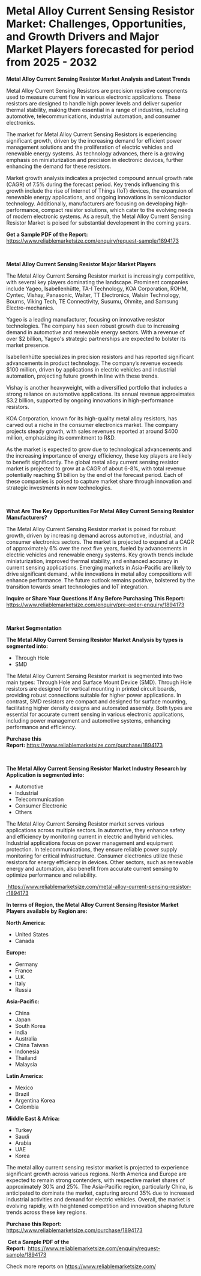 <p><h1>Metal Alloy Current Sensing Resistor Market: Challenges, Opportunities, and Growth Drivers and Major Market Players forecasted for period from 2025 - 2032</h1></p><p><strong>Metal Alloy Current Sensing Resistor Market Analysis and Latest Trends</strong></p>
<p><p>Metal Alloy Current Sensing Resistors are precision resistive components used to measure current flow in various electronic applications. These resistors are designed to handle high power levels and deliver superior thermal stability, making them essential in a range of industries, including automotive, telecommunications, industrial automation, and consumer electronics.</p><p>The market for Metal Alloy Current Sensing Resistors is experiencing significant growth, driven by the increasing demand for efficient power management solutions and the proliferation of electric vehicles and renewable energy systems. As technology advances, there is a growing emphasis on miniaturization and precision in electronic devices, further enhancing the demand for these resistors.</p><p>Market growth analysis indicates a projected compound annual growth rate (CAGR) of 7.5% during the forecast period. Key trends influencing this growth include the rise of Internet of Things (IoT) devices, the expansion of renewable energy applications, and ongoing innovations in semiconductor technology. Additionally, manufacturers are focusing on developing high-performance, compact resistor solutions, which cater to the evolving needs of modern electronic systems. As a result, the Metal Alloy Current Sensing Resistor Market is poised for substantial development in the coming years.</p></p>
<p><strong>Get a Sample PDF of the Report:&nbsp;</strong> <a href="https://www.reliablemarketsize.com/enquiry/request-sample/1894173?utm_campaign=2378&utm_medium=2&utm_source=Github&utm_content=ia&utm_term=13022025&utm_id=metal-alloy-current-sensing-resistor">https://www.reliablemarketsize.com/enquiry/request-sample/1894173</a></p>
<p>&nbsp;</p>
<p><strong>Metal Alloy Current Sensing Resistor Major Market Players</strong></p>
<p><p>The Metal Alloy Current Sensing Resistor market is increasingly competitive, with several key players dominating the landscape. Prominent companies include Yageo, Isabellenhütte, TA-I Technology, KOA Corporation, ROHM, Cyntec, Vishay, Panasonic, Walter, TT Electronics, Walsin Technology, Bourns, Viking Tech, TE Connectivity, Susumu, Ohmite, and Samsung Electro-mechanics.</p><p>Yageo is a leading manufacturer, focusing on innovative resistor technologies. The company has seen robust growth due to increasing demand in automotive and renewable energy sectors. With a revenue of over $2 billion, Yageo's strategic partnerships are expected to bolster its market presence.</p><p>Isabellenhütte specializes in precision resistors and has reported significant advancements in product technology. The company’s revenue exceeds $100 million, driven by applications in electric vehicles and industrial automation, projecting future growth in line with these trends.</p><p>Vishay is another heavyweight, with a diversified portfolio that includes a strong reliance on automotive applications. Its annual revenue approximates $3.2 billion, supported by ongoing innovations in high-performance resistors.</p><p>KOA Corporation, known for its high-quality metal alloy resistors, has carved out a niche in the consumer electronics market. The company projects steady growth, with sales revenues reported at around $400 million, emphasizing its commitment to R&D.</p><p>As the market is expected to grow due to technological advancements and the increasing importance of energy efficiency, these key players are likely to benefit significantly. The global metal alloy current sensing resistor market is projected to grow at a CAGR of about 6-8%, with total revenue potentially reaching $1 billion by the end of the forecast period. Each of these companies is poised to capture market share through innovation and strategic investments in new technologies.</p></p>
<p>&nbsp;</p>
<p><strong>What Are The Key Opportunities For Metal Alloy Current Sensing Resistor Manufacturers?</strong></p>
<p><p>The Metal Alloy Current Sensing Resistor market is poised for robust growth, driven by increasing demand across automotive, industrial, and consumer electronics sectors. The market is projected to expand at a CAGR of approximately 6% over the next five years, fueled by advancements in electric vehicles and renewable energy systems. Key growth trends include miniaturization, improved thermal stability, and enhanced accuracy in current sensing applications. Emerging markets in Asia-Pacific are likely to drive significant demand, while innovations in metal alloy compositions will enhance performance. The future outlook remains positive, bolstered by the transition towards smart technologies and IoT integration.</p></p>
<p><strong>Inquire or Share Your Questions If Any Before Purchasing This Report:</strong> <a href="https://www.reliablemarketsize.com/enquiry/pre-order-enquiry/1894173?utm_campaign=2378&utm_medium=2&utm_source=Github&utm_content=ia&utm_term=13022025&utm_id=metal-alloy-current-sensing-resistor">https://www.reliablemarketsize.com/enquiry/pre-order-enquiry/1894173</a></p>
<p>&nbsp;</p>
<p><strong>Market Segmentation</strong></p>
<p><strong>The Metal Alloy Current Sensing Resistor Market Analysis by types is segmented into:</strong></p>
<p><ul><li>Through Hole</li><li>SMD</li></ul></p>
<p><p>The Metal Alloy Current Sensing Resistor market is segmented into two main types: Through Hole and Surface Mount Device (SMD). Through Hole resistors are designed for vertical mounting in printed circuit boards, providing robust connections suitable for higher power applications. In contrast, SMD resistors are compact and designed for surface mounting, facilitating higher density designs and automated assembly. Both types are essential for accurate current sensing in various electronic applications, including power management and automotive systems, enhancing performance and efficiency.</p></p>
<p><strong>Purchase this Report:&nbsp;</strong><a href="https://www.reliablemarketsize.com/purchase/1894173?utm_campaign=2378&utm_medium=2&utm_source=Github&utm_content=ia&utm_term=13022025&utm_id=metal-alloy-current-sensing-resistor">https://www.reliablemarketsize.com/purchase/1894173</a></p>
<p>&nbsp;</p>
<p><strong>The Metal Alloy Current Sensing Resistor Market Industry Research by Application is segmented into:</strong></p>
<p><ul><li>Automotive</li><li>Industrial</li><li>Telecommunication</li><li>Consumer Electronic</li><li>Others</li></ul></p>
<p><p>The Metal Alloy Current Sensing Resistor market serves various applications across multiple sectors. In automotive, they enhance safety and efficiency by monitoring current in electric and hybrid vehicles. Industrial applications focus on power management and equipment protection. In telecommunications, they ensure reliable power supply monitoring for critical infrastructure. Consumer electronics utilize these resistors for energy efficiency in devices. Other sectors, such as renewable energy and automation, also benefit from accurate current sensing to optimize performance and reliability.</p></p>
<p><a href="https://www.reliablemarketsize.com/metal-alloy-current-sensing-resistor-r1894173?utm_campaign=2378&utm_medium=2&utm_source=Github&utm_content=ia&utm_term=13022025&utm_id=metal-alloy-current-sensing-resistor">&nbsp;https://www.reliablemarketsize.com/metal-alloy-current-sensing-resistor-r1894173</a></p>
<p><strong>In terms of Region, the Metal Alloy Current Sensing Resistor Market Players available by Region are:</strong></p>
<p>
    <p> <strong> North America: </strong>
        <ul>
            <li>United States</li>
            <li>Canada</li>
        </ul>
        </p> 
    <p> <strong> Europe: </strong>
        <ul>
            <li>Germany</li>
            <li>France</li>
            <li>U.K.</li>
            <li>Italy</li>
            <li>Russia</li>
        </ul>
        </p> 
    <p> <strong> Asia-Pacific: </strong>
        <ul>
            <li>China</li>
            <li>Japan</li>
            <li>South Korea</li>
            <li>India</li>
            <li>Australia</li>
            <li>China Taiwan</li>
            <li>Indonesia</li>
            <li>Thailand</li>
            <li>Malaysia</li>
        </ul>
        </p> 
    <p> <strong> Latin America: </strong>
        <ul>
            <li>Mexico</li>
            <li>Brazil</li>
            <li>Argentina Korea</li>
            <li>Colombia</li>
        </ul>
        </p> 
    <p> <strong> Middle East & Africa: </strong>
        <ul>
            <li>Turkey</li>
            <li>Saudi</li>
            <li>Arabia</li>
            <li>UAE</li>
            <li>Korea</li>
        </ul>
    </p>
    </p>
<p><p>The metal alloy current sensing resistor market is projected to experience significant growth across various regions. North America and Europe are expected to remain strong contenders, with respective market shares of approximately 30% and 25%. The Asia-Pacific region, particularly China, is anticipated to dominate the market, capturing around 35% due to increased industrial activities and demand for electric vehicles. Overall, the market is evolving rapidly, with heightened competition and innovation shaping future trends across these key regions.</p></p>
<p><strong>Purchase this Report: </strong><a href="https://www.reliablemarketsize.com/purchase/1894173?utm_campaign=2378&utm_medium=2&utm_source=Github&utm_content=ia&utm_term=13022025&utm_id=metal-alloy-current-sensing-resistor">https://www.reliablemarketsize.com/purchase/1894173</a></p>
<p>&nbsp;<strong>Get a Sample PDF of the Report:&nbsp;&nbsp;</strong><a href="https://www.reliablemarketsize.com/enquiry/request-sample/1894173?utm_campaign=2378&utm_medium=2&utm_source=Github&utm_content=ia&utm_term=13022025&utm_id=metal-alloy-current-sensing-resistor">https://www.reliablemarketsize.com/enquiry/request-sample/1894173</a></p>
<p><strong></strong></p>
<p>Check more reports on <a href="https://www.reliablemarketsize.com/?utm_campaign=2378&utm_medium=2&utm_source=Github&utm_content=ia&utm_term=13022025&utm_id=metal-alloy-current-sensing-resistor">https://www.reliablemarketsize.com/</a></p>